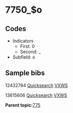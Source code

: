 # 7750\_$o

## Codes

-   Indicators
    -   First: 0
    -   Second: \_
-   Subfield: o

## Sample bibs

12432784 [Quicksearch](https://search.library.yale.edu/catalog/12432784) [VXWS](http://prodorbis.library.yale.edu:7014/vxws/GetHoldingsService?bibId=12432784)

13615606 [Quicksearch](https://search.library.yale.edu/catalog/13615606) [VXWS](http://prodorbis.library.yale.edu:7014/vxws/GetHoldingsService?bibId=13615606)

**Parent topic:**[775](../../tags/775/775.md)

